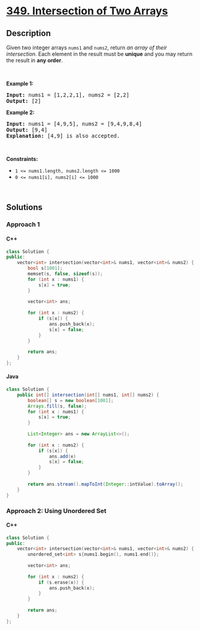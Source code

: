 # [349. Intersection of Two Arrays](https://leetcode.com/problems/intersection-of-two-arrays)

## Description

<p>Given two integer arrays <code>nums1</code> and <code>nums2</code>, return <em>an array of their intersection</em>. Each element in the result must be <strong>unique</strong> and you may return the result in <strong>any order</strong>.</p>

<p>&nbsp;</p>
<p><strong class="example">Example 1:</strong></p>

<pre>
<strong>Input:</strong> nums1 = [1,2,2,1], nums2 = [2,2]
<strong>Output:</strong> [2]
</pre>

<p><strong class="example">Example 2:</strong></p>

<pre>
<strong>Input:</strong> nums1 = [4,9,5], nums2 = [9,4,9,8,4]
<strong>Output:</strong> [9,4]
<strong>Explanation:</strong> [4,9] is also accepted.
</pre>

<p>&nbsp;</p>
<p><strong>Constraints:</strong></p>

<ul>
    <li><code>1 &lt;= nums1.length, nums2.length &lt;= 1000</code></li>
    <li><code>0 &lt;= nums1[i], nums2[i] &lt;= 1000</code></li>
</ul>
<p>&nbsp;</p>

## Solutions

### **Approach 1**

<!-- tabs:start -->

#### C++

```cpp
class Solution {
public:
    vector<int> intersection(vector<int>& nums1, vector<int>& nums2) {
        bool s[1001];
        memset(s, false, sizeof(s));
        for (int x : nums1) {
            s[x] = true;
        }
        
        vector<int> ans;
        
        for (int x : nums2) {
            if (s[x]) {
                ans.push_back(x);
                s[x] = false;
            }
        }
        
        return ans;
    }
};
```

#### Java

```java
class Solution {
    public int[] intersection(int[] nums1, int[] nums2) {
        boolean[] s = new boolean[1001];
        Arrays.fill(s, false);
        for (int x : nums1) {
            s[x] = true;
        }
        
        List<Integer> ans = new ArrayList<>();
        
        for (int x : nums2) {
            if (s[x]) {
                ans.add(x)
                s[x] = false;
            }
        }
        
        return ans.stream().mapToInt(Integer::intValue).toArray();
    }
}
```

<!-- tabs:end -->

### **Approach 2: Using Unordered Set**

<!-- tabs:start -->

#### C++

```cpp
class Solution {
public:
    vector<int> intersection(vector<int>& nums1, vector<int>& nums2) {
        unordered_set<int> s{nums1.begin(), nums1.end()};
        
        vector<int> ans;
        
        for (int x : nums2) {
            if (s.erase(x)) {
                ans.push_back(x);
            }
        }
        
        return ans;
    }
};
```

<!-- tabs:end -->